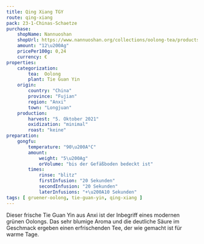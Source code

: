 ```yaml
---
title: Qing Xiang TGY
route: qing-xiang
pack: 23-1-Chinas-Schaetze
purchase:
    shopName: Nannuoshan
    shopUrl: https://www.nannuoshan.org/collections/oolong-tea/products/qing-xiang-tieguanyin-2022?variant=43506658738443
    amount: "12\u200Ag"
    pricePer100g: 0,24
    currency: €
properties:
    categorization:
        tea:  Oolong
        plant: Tie Guan Yin
    origin:
        country: "China" 
        province: "Fujian" 
        region: "Anxi" 
        town: "Longjuan"
    production:
        harvest: "5. Oktober 2021"
        oxidization: "minimal"
        roast: "keine"
preparation:
    gongfu:
        temperature: "90\u200A°C"
        amount:
            weight: "5\u200Ag"
            orVolume: "bis der Gefäßboden bedeckt ist"
        times:
            rinse: "blitz"
            firstInfusion: "20 Sekunden"
            secondInfusion: "20 Sekunden"
            laterInfusions: "+\u200A10 Sekunden"
tags: [ gruener-oolong, tie-guan-yin, qing-xiang ]
---
```

Dieser frische Tie Guan Yin aus Anxi ist der Inbegriff eines modernen grünen Oolongs. Das sehr blumige Aroma und die deutliche Säure im Geschmack ergeben einen erfrischenden Tee, der wie gemacht ist für warme Tage.